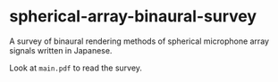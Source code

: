 # spherical-array-binaural-survey

A survey of binaural rendering methods of spherical microphone array signals written in Japanese.

Look at `main.pdf` to read the survey.
